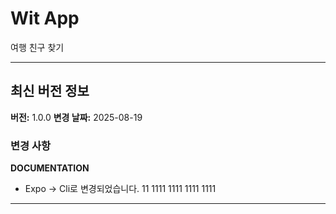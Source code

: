 # Wit App

여행 친구 찾기

---

## 최신 버전 정보

**버전:** 1.0.0
**변경 날짜:** 2025-08-19

### 변경 사항

**DOCUMENTATION**

- Expo -> Cli로 변경되었습니다.
  11
  1111
  1111
  1111
  1111

---

<!-- [이전 변경사항 보기](PREVIOUS_CHANGES.md) -->
